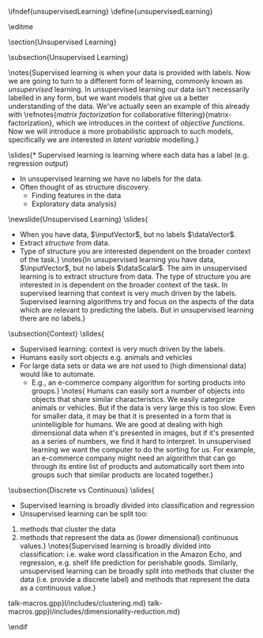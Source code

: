 \ifndef{unsupervisedLearning}
\define{unsupervisedLearning}

\editme

\section{Unsupervised Learning}

\subsection{Unsupervised Learning}

\notes{Supervised learning is when your data is provided with
labels. Now we are going to turn to a different form of learning,
commonly known as *unsupervised* learning.  In unsupervised learning
our data isn't necessarily labelled in any form, but we want models
that give us a better understanding of the data. We've actually seen
an example of this already with \refnotes{*matrix factorization* for
collaborative filtering}{matrix-factorization}, which we introduces in
the context of *objective functions*. Now we will introduce a more
probabilistic approach to such models, specifically we are interested
in *latent variable* modelling.}

\slides{* Supervised learning is learning where each data has a label (e.g. regression output)
* In unsupervised learning we have no labels for the data.
* Often thought of as structure discovery.
  * Finding features in the data
  * Exploratory data analysis}

\newslide{Unsupervised Learning}
\slides{
* When you have data, $\inputVector$, but no labels $\dataVector$.
* Extract *structure* from data.
* Type of structure you are interested dependent on the broader context of the task.}
\notes{In unsupervised learning you have data, $\inputVector$, but no labels $\dataScalar$. The aim in unsupervised learning is to extract structure from data. The type of structure you are interested in is dependent on the broader context of the task. In supervised learning that context is very much driven by the labels. Supervised learning algorithms try and focus on the aspects of the data which are relevant to predicting the labels. But in unsupervised learning there are no labels.} 

\subsection{Context}
\slides{
* Supervised learning:  context is very much driven by the labels.
* Humans easily sort objects  e.g. animals and vehicles
* For large data sets or data we are not used to (high dimensional data) would like to automate.
    * E.g., an e-commerce company algorithm for sorting products into groups.}
\notes{
Humans can easily sort a number of objects into objects that share similar characteristics. We easily categorize animals or vehicles. But if the data is very large this is too slow. Even for smaller data, it may be that it is presented in a form that is unintelligible for humans. We are good at dealing with high dimensional data when it's presented in images, but if it's presented as a series of numbers, we find it hard to interpret. In unsupervised learning we want the computer to do the sorting for us. For example, an e-commerce company might need an algorithm that can go through its entire list of products and automatically sort them into groups such that similar products are located together.}

\subsection{Discrete vs Continuous}
\slides{
* Supervised learning is broadly divided into classification and regression
* Unsupervised learning can be split too:

1. methods that cluster the data
2. methods that represent the data as (lower dimensional) continuous values.}
\notes{Supervised learning is broadly divided into classification: i.e. wake word classification in the Amazon Echo, and regression, e.g. shelf life prediction for perishable goods.  Similarly, unsupervised learning can be broadly split into methods that cluster the data (i.e. provide a discrete label) and methods that represent the data as a continuous value.}


talk-macros.gpp}l/includes/clustering.md}
talk-macros.gpp}l/includes/dimensionality-reduction.md}

\endif
